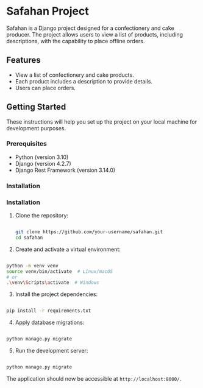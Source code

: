 # Safahan Project

Safahan is a Django project designed for a confectionery and cake producer. The project allows users to view a list of products, including descriptions, with the capability to place offline orders.

## Features

- View a list of confectionery and cake products.
- Each product includes a description to provide details.
- Users can place orders.

## Getting Started

These instructions will help you set up the project on your local machine for development purposes.

### Prerequisites

- Python (version 3.10)
- Django (version 4.2.7)
- Django Rest Framework (version 3.14.0)

### Installation

### Installation

1. Clone the repository:

   ```bash

   git clone https://github.com/your-username/safahan.git
   cd safahan

    ```
2. Create and activate a virtual environment:

```bash

python -m venv venv
source venv/bin/activate  # Linux/macOS
# or
.\venv\Scripts\activate  # Windows

```


3. Install the project dependencies:

```bash

pip install -r requirements.txt

```

4. Apply database migrations:

```bash

python manage.py migrate

```


5. Run the development server:


```bash

python manage.py migrate

```
The application should now be accessible at `http://localhost:8000/`.


```


